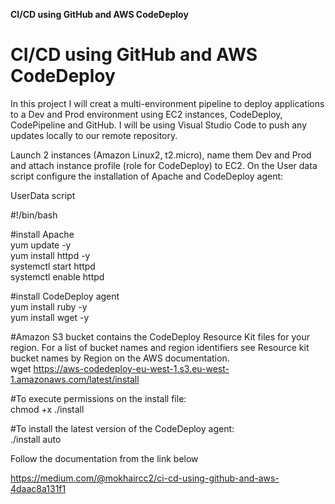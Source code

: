 **CI/CD using GitHub and AWS CodeDeploy**</b>

# CI/CD using GitHub and AWS CodeDeploy

In this project I will creat a multi-environment pipeline to deploy applications to a Dev and Prod environment using EC2 instances, CodeDeploy, CodePipeline and GitHub. I will be using Visual Studio Code to push any updates locally to our remote repository.

Launch 2 instances (Amazon Linux2, t2.micro), name them Dev and Prod and attach instance profile (role for CodeDeploy) to EC2. On the User data script configure the installation of Apache and CodeDeploy agent:<br />

UserData script

#!/bin/bash<br />

#install Apache<br />
yum update -y<br />
yum install httpd -y<br />
systemctl start httpd<br />
systemctl enable httpd<br />

#install CodeDeploy agent<br />
yum install ruby -y<br />
yum install wget -y<br />

#Amazon S3 bucket contains the CodeDeploy Resource Kit files for your region. For a list of bucket names and region identifiers see Resource kit bucket names by Region on the AWS documentation.<br />
wget https://aws-codedeploy-eu-west-1.s3.eu-west-1.amazonaws.com/latest/install<br />

#To execute permissions on the install file:<br /> 
chmod +x ./install<br />

#To install the latest version of the CodeDeploy agent:<br />
./install auto<br />

Follow the documentation from the link below</b>

https://medium.com/@mokhaircc2/ci-cd-using-github-and-aws-4daac8a131f1
